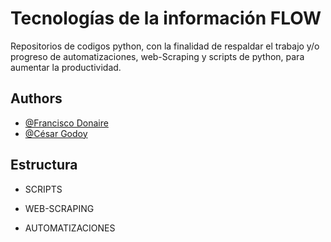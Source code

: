 
# Tecnologías de la información FLOW

Repositorios de codigos python, con la finalidad de respaldar el trabajo y/o progreso de automatizaciones, web-Scraping y scripts de python, para aumentar la productividad. 


## Authors

- [@Francisco Donaire](https://github.com/franciscoalejandro898/Tecnolog-a_Flow)
- [@César Godoy](https://github.com/franciscoalejandro898/Tecnolog-a_Flow)


## Estructura

- SCRIPTS

- WEB-SCRAPING

- AUTOMATIZACIONES

